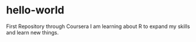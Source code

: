 # hello-world
First Repository through Coursera
I am learning about R to expand my skills and learn new things.
